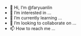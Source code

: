 - 👋 Hi, I’m @faryuanlin
- 👀 I’m interested in ...
- 🌱 I’m currently learning ...
- 💞️ I’m looking to collaborate on ...
- 📫 How to reach me ...

<!---
faryuanlin/faryuanlin is a ✨ special ✨ repository because its `README.md` (this file) appears on your GitHub profile.
You can click the Preview link to take a look at your changes.
--->
